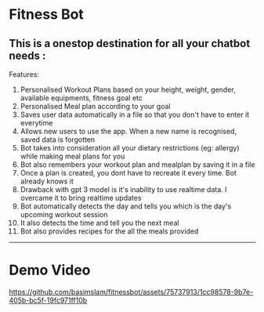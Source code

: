 # Fitness Bot

This is a onestop destination for all your chatbot needs :
-

Features:

1. Personalised Workout Plans based on your height, weight, gender, available equipments, fitness goal etc
2. Personalised Meal plan according to your goal
3. Saves user data automatically in a file so that you don't have to enter it everytime
4. Allows new users to use the app. When a new name is recognised, saved data is forgotten
5. Bot takes into consideration all your dietary restrictions (eg: allergy) while making meal plans for you
6. Bot also remembers your workout plan and mealplan by saving it in a file
7. Once a plan is created, you dont have to recreate it every time. Bot already knows it
8. Drawback with gpt 3 model is it's inability to use realtime data. I overcame it to bring realtime updates
9. Bot automatically detects the day and tells you which is the day's upcoming workout session
10. It also detects the time and tell you the next meal
11. Bot also provides recipes for the all the meals provided

---
# Demo Video


https://github.com/basimslam/fitnessbot/assets/75737913/1cc98578-9b7e-405b-bc5f-19fc971ff10b


